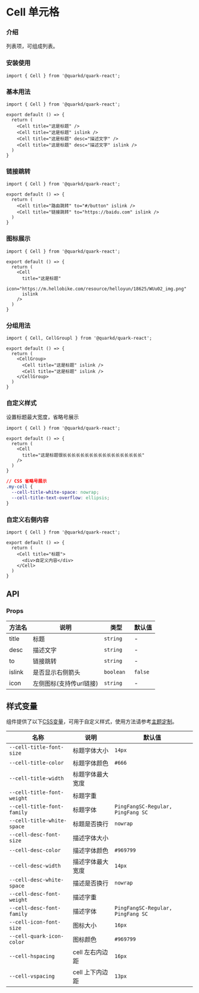 # Cell 单元格

### 介绍

列表项，可组成列表。

### 安装使用

```tsx
import { Cell } from '@quarkd/quark-react';
```

### 基本用法

```tsx
import { Cell } from '@quarkd/quark-react';

export default () => {
  return (
    <Cell title="这是标题" />
    <Cell title="这是标题" islink />
    <Cell title="这是标题" desc="描述文字" />
    <Cell title="这是标题" desc="描述文字" islink />
  )
}
```

### 链接跳转

```tsx
import { Cell } from '@quarkd/quark-react';

export default () => {
  return (
    <Cell title="路由跳转" to="#/button" islink />
    <Cell title="链接跳转" to="https://baidu.com" islink />
  )
}
```

### 图标展示

```tsx
import { Cell } from '@quarkd/quark-react';

export default () => {
  return (
    <Cell 
      title="这是标题" 
      icon="https://m.hellobike.com/resource/helloyun/18625/WUu02_img.png" 
      islink 
    />
  )
}
```

### 分组用法

```tsx
import { Cell, CellGroupl } from '@quarkd/quark-react';

export default () => {
  return (
    <CellGroup>
      <Cell title="这是标题" islink />
      <Cell title="这是标题" islink />
    </CellGroup>
  )
}
```
### 自定义样式
 
设置标题最大宽度，省略号展示
```tsx
import { Cell } from '@quarkd/quark-react';

export default () => {
  return (
    <Cell 
      title="这是标题很长长长长长长长长长长长长长长长长长长" 
    />
  )
}
```
```css
// CSS 省略号展示
.my-cell {
  --cell-title-white-space: nowrap;
  --cell-title-text-overflow: ellipsis;
}
```
### 自定义右侧内容

```tsx
import { Cell } from '@quarkd/quark-react';

export default () => {
  return (
    <Cell title="标题">
      <div>自定义内容</div>
    </Cell>
  )
}
```



## API

### Props

| 方法名                     | 说明                                  | 类型            |  默认值     |
| ------------------------- | -----------------------------------  | --------------- | ---------- |
| title                     | 标题                                  |   `string`      |      -         |
| desc                      | 描述文字               |   `string`       |     -        |
| to                        | 链接跳转                               |    `string`            |     -        |
| islink                    | 是否显示右侧箭头                         |     `boolean `           |    `false`     |
| icon                   | 左侧图标(支持传url链接)                         |     `string `           |    -     |

## 样式变量

组件提供了以下[CSS变量](https://developer.mozilla.org/zh-CN/docs/Web/CSS/Using_CSS_custom_properties)，可用于自定义样式，使用方法请参考[主题定制](#/zh-CN/guide/theme)。

| 名称                     | 说明                                  | 默认值          | 
| ------------------------ | ----------------------------------- | --------------- |
| `--cell-title-font-size`   | 标题字体大小                          |   `14px`   
| `--cell-title-color`       | 标题字体颜色                          | `#666`       
| `--cell-title-width`       | 标题字体最大宽度                       |        
| `--cell-title-font-weight` | 标题字重                          | 
| `--cell-title-font-family` | 标题字体                          | `PingFangSC-Regular, PingFang SC`    
| `--cell-title-white-space` | 标题是否换行                          | `nowrap`    
| `--cell-desc-font-size`    | 描述字体大小                          |        
| `--cell-desc-color`        | 描述字体颜色                          | `#969799`       
| `--cell-desc-width`        | 描述字体最大宽度                       |     `14px`   
| `--cell-desc-white-space`  | 描述是否换行                          | `nowrap`  
| `--cell-desc-font-weight` | 描述字重                          | 
| `--cell-desc-font-family` | 描述字体                          | `PingFangSC-Regular, PingFang SC`     
| `--cell-icon-font-size`| 图标大小                        |      `16px`   
| `--cell-quark-icon-color`| 图标颜色                        |       `#969799` 
| `--cell-hspacing`   | cell 左右内边距                          |     `16px`      |
| `--cell-vspacing`   | cell 上下内边距                          |       `13px`   | 